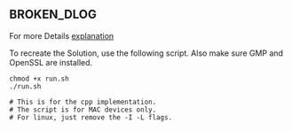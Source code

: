 ## BROKEN_DLOG



For more Details <a href='https://hackmd.io/@Ayhm2-FHQhSLkoc1OEcr9g/B1iiGajQxx'>explanation</a>

To recreate the Solution, use the following script. 
Also make sure GMP and OpenSSL are installed. 
```
chmod +x run.sh
./run.sh

# This is for the cpp implementation.
# The script is for MAC devices only.  
# For linux, just remove the -I -L flags. 
```
